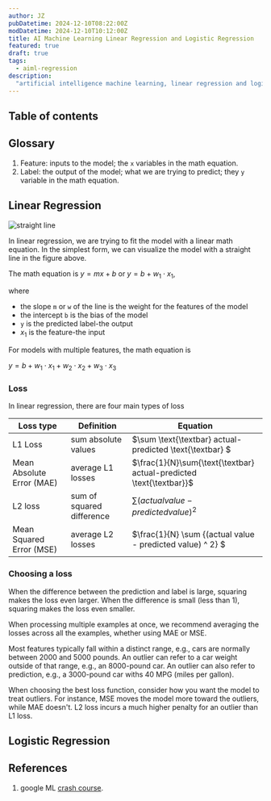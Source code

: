 ```yaml
---
author: JZ
pubDatetime: 2024-12-10T08:22:00Z
modDatetime: 2024-12-10T10:12:00Z
title: AI Machine Learning Linear Regression and Logistic Regression
featured: true
draft: true
tags:
  - aiml-regression
description:
  "artificial intelligence machine learning, linear regression and logistic regression in and out"
---
```


## Table of contents

## Glossary

1. Feature: inputs to the model; the `x` variables in the math equation.
2. Label: the output of the model; what we are trying to predict; they `y` variable in the math equation.

## Linear Regression

![straight line](https://developers.google.com/static/machine-learning/crash-course/linear-regression/images/car-data-points-with-model.png)

In linear regression, we are trying to fit the model with a linear math equation.
In the simplest form, we can visualize the model with a straight line in the figure above.

The math equation is $y = mx + b$ or $y = b + w_1 \cdot x_1$,

where

- the slope `m` or `w` of the line is the weight for the features of the model
- the intercept `b` is the bias of the model
- `y` is the predicted label-the output
- $x_1$ is the feature-the input

For models with multiple features, the math equation is

$y = b + w_1 \cdot x_1 + w_2 \cdot x_2 + w_3 \cdot x_3$

### Loss

In linear regression, there are four main types of loss

| Loss type                 | Definition                | Equation                                                            |
|---------------------------|---------------------------|---------------------------------------------------------------------|
| L1 Loss                   | sum absolute values       | $\sum \text{\textbar} actual-predicted \text{\textbar} $            |
| Mean Absolute Error (MAE) | average L1 losses         | $\frac{1}{N}\sum{\text{\textbar} actual-predicted \text{\textbar}}$ |
| L2 loss                   | sum of squared difference | $\sum {(actual value - predicted value) ^ 2}$                       |
| Mean Squared Error (MSE)  | average L2 losses         | $\frac{1}{N} \sum {(actual value - predicted value) ^ 2} $          |

### Choosing a loss

When the difference between the prediction and label is large, squaring makes the loss even larger.
When the difference is small (less than 1), squaring makes the loss even smaller.

When processing multiple examples at once, we recommend averaging the losses across all the examples,
whether using MAE or MSE.

Most features typically fall within a distinct range, e.g., cars are normally between 2000 and 5000 pounds.
An outlier can refer to a car weight outside of that range, e.g., an 8000-pound car.
An outlier can also refer to prediction, e.g., a 3000-pound car withs 40 MPG (miles per gallon).

When choosing the best loss function, consider how you want the model to treat outliers.
For instance, MSE moves the model more toward the outliers, while MAE doesn't.
L2 loss incurs a much higher penalty for an outlier than L1 loss.

## Logistic Regression

## References

1. google ML [crash course](https://developers.google.com/machine-learning/crash-course).
